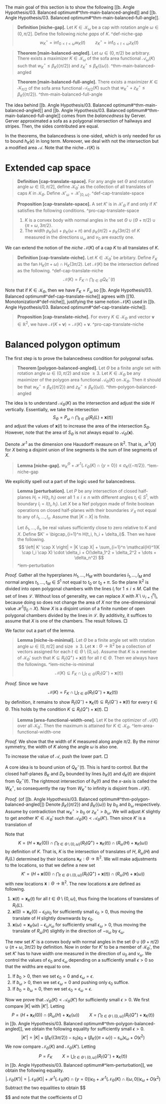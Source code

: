 The main goal of this section is to show the following [[b. Angle Hypothesis/03. Balanced optimum#^thm-main-balanced-angled]] and [[b. Angle Hypothesis/03. Balanced optimum#^thm-main-balanced-full-angle]].

> __Definition [niche-gap].__ Let $K \in \mathcal{K}_\omega$ be a cap with rotation angle $\omega \in (0, \pi/2]$. Define the following _niche gaps_ of $K$. ^def-niche-gap
$$
w_K^\circ = \inf_{0 < t < \omega} w_K(t) \qquad
z_K^\circ = \inf_{0 < t < \omega} z_K(t)
$$

> __Theorem [main-balanced-angled].__ Let $\omega \in (0, \pi/2)$ be arbitrary. There exists a maximizer $K \in \mathcal{K}_\omega$ of the sofa area functional $\mathcal{A}_{\omega}(K)$ such that $w_K^\circ \leq \beta_K\left( \left\{ \pi/2 \right\} \right)$ and $z_K^\circ \leq \beta_K\left( \left\{ \omega \right\} \right)$.
> ^thm-main-balanced-angled

> __Theorem [main-balanced-full-angle].__ There exists a maximizer $K \in \mathcal{K}_{\pi/2}$ of the sofa area functional $\mathcal{A}_{\pi/2}(K)$ such that $w_K^\circ + z_K^\circ \leq \beta_K\left( \left\{ \pi/2 \right\} \right)$.
> ^thm-main-balanced-full-angle

The idea behind [[b. Angle Hypothesis/03. Balanced optimum#^thm-main-balanced-angled]] and [[b. Angle Hypothesis/03. Balanced optimum#^thm-main-balanced-full-angle]] comes from the _balancedness_ by Gerver. Gerver approximated a sofa as a polygonal intersection of hallways and stripes. Then, the sides contributed are equal.

In the theorems, the balancedness is one-sided, which is only needed for us to bound $h_K(\epsilon)$ in long term. Moreover, we deal with not the intersection but a modified area $\mathcal{A}$. Note that the niche $\mathcal{N}(K)$ is

# Extended cap space

> __Definition [cap-translate-space].__ For any angle set $\Theta$ and rotation angle $\omega \in (0, \pi/2]$, define $\mathcal{K}_\Theta'$ as the collection of all translates of caps $K$ in $\mathcal{K}_\Theta$. Define $\mathcal{K}'_{\omega} = \mathcal{K}'_{[0, \omega]}$. ^def-cap-translate-space

> __Proposition [cap-translate-space].__ A set $K'$ is in $\mathcal{K}'_{\Theta}$ if and only if $K'$ satisfies the following conditions. ^pro-cap-translate-space
> 
> 1. $K$ is a convex body with normal angles in the set $\Theta \cup (\Theta + \pi/2) \cup \left\{ \pi + \omega, 3\pi/2 \right\}$.
> 2. The width $p_K(\omega) + p_K(\omega + \pi)$ and $p_K(\pi/2) + p_K(3\pi/2)$ of $K$ measured in the directions $u_\omega$ and $v_0$ are exactly one.

We can extend the notion of the _niche_ $\mathcal{N}(K)$ of a cap $K$ to all translates of $K$.

> __Definition [cap-translate-niche].__ Let $K \in \mathcal{K}_\Theta'$ be arbitary. Define $F_K$ as the fan $H_K(\pi + \omega) \cap H_K(3\pi/2)$. Let $\mathcal{N}(K)$ be the intersection defined as the following. ^def-cap-translate-niche
$$
\mathcal{N}(K) = F_K \cap \bigcap_{t \in \Theta} Q^-_K(t)
$$

Note that if $K \in \mathcal{K}_\Theta$, then we have $F_K = F_\omega$ so [[b. Angle Hypothesis/03. Balanced optimum#^def-cap-translate-niche]] agrees with [[10. Monotonization#^def-niche]], justifying the same notion $\mathcal{N}(K)$ used in [[b. Angle Hypothesis/03. Balanced optimum#^def-cap-translate-niche]].

> __Proposition [cap-translate-niche].__ For every $K \in \mathcal{K}_\Theta$ and vector $\mathbf{v} \in \mathbb{R}^2$, we have $\mathcal{N}(K + \mathbf{v}) = \mathcal{N}(K) + \mathbf{v}$. ^pro-cap-translate-niche

# Balanced polygon optimum

The first step is to prove the balancedness condition for polygonal sofas.

> __Theorem [polygon-balanced-angled].__ Let $\Theta$ be a finite angle set with rotation angle $\omega \in (0, \pi/2)$ and size $\geq 3$. Let $K \in \mathcal{K}_\Theta$ be any maximizer of the polygon area functional $\mathcal{A}_{\Theta}(K)$ on $\mathcal{K}_\Theta$. Then it should be that $w_K^\circ \leq \beta_K(\left\{ \pi/2 \right\})$ and $z_K^\circ \leq \beta_K\left( \left\{ \omega \right\} \right)$. ^thm-polygon-balanced-angled

The idea is to understand $\mathcal{A}_\Theta(K)$ as the intersection and adjust the side $H$ vertically. Essentially, we take the intersection
$$
S_\Theta = P_\omega \cap \bigcap_{t \in \Theta} \left( R_t(L) + \mathbf{x}(t) \right) 
$$
and adjust the values of $\mathbf{x}(t)$ to increase the area of the intersection $S_\Theta$. However, note that the area of $S_\Theta$ is not always equal to $\mathcal{A}_\Theta(\mathbf{x})$.

Denote $\mathcal{H}^1$ as the dimension one Hausdorff measure on $\mathbb{R}^2$. That is, $\mathcal{H}^1(X)$ for $X$ being a disjoint union of line segments is the sum of line segments of $X$.

> __Lemma [niche-gap].__ $w_K^\Theta + \mathcal{H}^1\left( \mathcal{N}_\Theta(K) \cap \left\{ y=0 \right\} \right) \leq \sigma_K(\left\{ -\pi/2 \right\})$. 
> ^lem-niche-gap

We explicitly spell out a part of the logic used for balancedness.

> __Lemma [perturbation].__ Let $P$ be any intersection of closed half-planes $H_i = H(t_i, h_i)$ over all $1 \leq i \leq n$ with different angles $t_i \in S^1$, with boundary $l_i = l(t_i, h_i)$. Let $X$ be a Nef polygon made of finite boolean operations on closed half-planes with their boundaries $\mathcal{L}_X$ not equal to any of $l_1, \dots, l_n$. Assume that $|K \cap X|$ is finite.
> 
> Let $\delta_1, \dots, \delta_n$ be real values sufficiently close to zero relative to $K$ and $X$. Define $K' = \bigcap_{i=1}^n H(t_i, h_i + \delta_i)$. Then we have the following.
$$
\left| K' \cap X \right| = |K \cap X| + \sum_{i=1}^n \mathcal{H}^1(K \cap l_i \cap X) \cdot \delta_i + O(\delta_1^2 + \delta_2^2 + \dots + \delta_n^2)
$$
> ^lem-perturbation

_Proof._ Gather all the hyperplanes $H_1, \dots, H_M$ with boundaries $l_1, \dots, l_M$ and normal angles $t_1, \dots, t_M \in S^1$ not equal to $t_0$ or $t_0 + \pi$. So the plane $\mathbb{R}^2$ is divided into open polygonal chambers with the lines $l_i$ for $1 \leq i \leq M$. Call the set of lines $\mathcal{L}$. Without loss of generality, we can replace $X$ with $X \setminus \cup_{i=1}^{n} l_i$, because doing so does not change the area of $X$ nor the one-dimensional value $\mathcal{H}^1(l_0 \cap X)$. Now $X$ is a disjoint union of a finite number of open polygonal chambers divided by the lines in $\mathcal{L}$. By additivity, it suffices to assume that $X$ is one of the chambers. The result follows. □

We factor out a part of the lemma.

> __Lemma [niche-is-minimal].__ Let $\Theta$ be a finite angle set with rotation angle $\omega \in (0, \pi/2]$ and size $\geq 3$. Let $\mathbf{x} : \Theta \to \mathbb{R}^2$ be a collection of vectors assigned for each $t \in \Theta \setminus \left\{ 0, \omega \right\}$. Assume that $K$ is a member of $\mathcal{K}_\Theta'$ such that $K \subseteq R_t(Q^+) + \mathbf{x}(t)$ for all $t \in \Theta$. Then we always have the followings. ^lem-niche-is-minimal
$$
\mathcal{N}(K) \subseteq F_K \cap \bigcup_{t \in \Theta} \left( R_t(Q^-) + \mathbf{x}(t) \right)
$$

_Proof._ Since we have
$$
\mathcal{N}(K) = F_K \cap \bigcup_{t \in \Theta} \left(R_t(Q^-) + \mathbf{x}_K(t) \right) 
$$
by definition, it remains to show $R_t(Q^-) + \mathbf{x}_K(t) \subseteq R_t(Q^-) + \mathbf{x}(t)$ for every $t \in \Theta$. This holds by the condition $K \subseteq R_t(Q^+) + \mathbf{x}(t)$. □

> __Lemma [area-functional-width-one].__ Let $K$ be the optimizer of $\mathcal{A}(K)$ over all $\mathcal{K}_\Theta'$. Then the maximum is attained for $K \in \mathcal{K}_\Theta$.
> ^lem-area-functional-width-one

_Proof._ We show that the width of $K$ measured along angle $\pi/2$. By the mirror symmetry, the width of $K$ along the angle $\omega$ is also one.

To increase the value of $\mathcal{A}$, push the lower part. □

A core idea is to bound union of $Q^-_K(t)$. This is hard to control. But the closed half-planes $B_K$ and $D_K$ bounded by lines $b_K(t)$ and $d_K(t)$ are disjoint from $Q^-_K(t)$. The rightmost intersection of $b_K(t)$ and the $x$-axis is called the $W_K^\circ$, so consequently the ray from $W_K^\circ$ to infinity is disjoint from $\mathcal{N}(K)$. 


_Proof._ (of [[b. Angle Hypothesis/03. Balanced optimum#^thm-polygon-balanced-angled]]) Denote $\beta_K(\left\{ \pi/2 \right\})$ and $\beta_K(\left\{ \omega \right\})$ by $b_0$ and $b_\omega$ respectively. Assume by contradiction that $w_K^\circ > b_0$ or $z_K^\circ > b_\omega$. We will adjust $K$ slightly to get another $K' \in \mathcal{K}_{\Theta}'$ such that $\mathcal{A}_{\Theta}(K) < \mathcal{A}_{\Theta}(K')$. Then since $K'$ is a translation of 

Note that
$$
K = (H + \mathbf{x}_K(0)) \cap \bigcap_{t \in \Theta \setminus \left\{ 0, \omega \right\} } (R_t(Q^+) + \mathbf{x}_K(t)) \cap (R_\omega(H) + \mathbf{x}_K(\omega))
$$
by definition of $K$. That is, $K$ is the intersection of translates of $H$, $R_\omega(H)$ and $R_t(L)$ determined by their locations $\mathbf{x}_K : \Theta \to \mathbb{R}^2$. We will make adjustments to the locations, so that we define a new set
$$
K' = (H + \mathbf{x}(0)) \cap \bigcap_{t \in \Theta \setminus \left\{ 0, \omega \right\} } (R_t(Q^+) + \mathbf{x}(t)) \cap (R_\omega(H) + \mathbf{x}(\omega))
$$
with new locations $\mathbf{x} : \Theta \to \mathbb{R}^2$. The new locations $\mathbf{x}$ are defined as following.

1. $\mathbf{x}(t) = \mathbf{x}_K(t)$ for all $t \in \Theta \setminus \left\{ 0, \omega \right\}$, thus fixing the locations of translates of $R_t(L)$.
2. $\mathbf{x}(0) = \mathbf{x}_K(0) - \epsilon_0 u_0$ for sufficiently small $\epsilon_0 > 0$, thus moving the translate of $H$ slightly downwards by $\epsilon_0$.
3. $\mathbf{x}(\omega) = \mathbf{x}_K(\omega) - \epsilon_\omega v_\omega$ for sufficiently small $\epsilon_\omega > 0$, thus moving the translate of $R_\omega(H)$ slightly in the direction of $-u_\omega$ by $\epsilon_\omega$.

The new set $K'$ is a convex body with normal angles in the set $\Theta \cup (\Theta + \pi/2) \cup \left\{ \pi + \omega, 3\pi/2 \right\}$ by definition. Now in order for $K'$ to be a member of $\mathcal{K}_\Theta'$, the set $K'$ has to have width one measured in the direction of $u_0$ and $v_\omega$. We control the values of $\epsilon_0$ and $\epsilon_\omega$ depending on a sufficiently small $\epsilon > 0$ so that the widths are equal to one.

1. If $b_0 > 0$, then we set $\epsilon_0 = 0$ and $\epsilon_\omega = \epsilon$. 
2. If $b_\omega > 0$, then we set $\epsilon_\omega = 0$ and pushing only $\epsilon_0$ suffice.
3. If $b_0 = b_\omega = 0$, then we set $\epsilon_0 = \epsilon_\omega = \epsilon$.

Now we prove that $\mathcal{A}_\Theta(K) < \mathcal{A}_\Theta(K')$ for sufficiently small $\epsilon > 0$. We first compare $|K|$ with $|K'|$. Letting
$$
P = (H + \mathbf{x}_K(0)) \cap (R_\omega(H) + \mathbf{x}_K(\omega)) \qquad X = \bigcap_{t \in \Theta \setminus \left\{ 0, \omega \right\} } (R_t(Q^+) + \mathbf{x}_K(t))
$$
in [[b. Angle Hypothesis/03. Balanced optimum#^thm-polygon-balanced-angled]], we obtain the following equality for sufficiently small $\epsilon > 0$.
$$
|K'| = |K| + \left( \beta_K(\left\{ 3\pi/2 \right\}) - s_0 \right)  \epsilon_0 +
\left( \beta_K\left( \left\{ \pi + \omega \right\}  \right) - s_\omega \right)  \epsilon_\omega + O(\epsilon^2)
$$
We now compare $\mathcal{N}_\Theta(K)$ and $\mathcal{N}_\Theta(K')$. Letting
$$
P = F_K \qquad X = \bigcup_{t \in \Theta \setminus \left\{ 0, \omega \right\} } \left( R_t(Q^-) + \mathbf{x}_K(t) \right) 
$$
in [[b. Angle Hypothesis/03. Balanced optimum#^lem-perturbation]], we obtain the following equality.
$$
|\mathcal{N}_\Theta(K')| = |\mathcal{N}_\Theta(K)| +
\mathcal{H}^1\left( \mathcal{N}_\Theta(K) \cap \left\{ y=0 \right\}   \right)  \epsilon_0 +
\mathcal{H}^1\left( \mathcal{N}_\Theta(K) \cap l(\omega, 0)  \right) \epsilon_\omega + O(\epsilon^2)
$$
Subtract the two equalities to obtain
$$

$$
and note that the coefficients of 
□